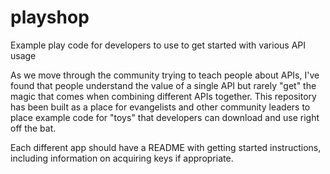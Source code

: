 playshop
========

Example play code for developers to use to get started with various API usage

As we move through the community trying to teach people about APIs, I've found that people understand the value of a single API but rarely "get" the magic that comes when combining different APIs together.  This repository has been built as a place for evangelists and other community leaders to place example code for "toys" that developers can download and use right off the bat.

Each different app should have a README with getting started instructions, including information on acquiring keys if appropriate.
